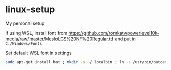 # linux-setup
My personal setup

If using WSL, install font from https://github.com/romkatv/powerlevel10k-media/raw/master/MesloLGS%20NF%20Regular.ttf and put in `C:/Windows/Fonts`

Set default WSL font in settings

```sh
sudo apt-get install bat ; mkdir -p ~/.localbin ; ln -s /usr/bin/batcat ~/.local/bin/bat ; sudo apt-get install fzf ; sudo apt-get install zsh ; sudo apt-get install tmux ; sh -c "$(curl -fsSL https://raw.githubusercontent.com/ohmyzsh/ohmyzsh/master/tools/install.sh)" ; git clone --depth=1 ; https://github.com/romkatv/powerlevel10k.git ${ZSH_CUSTOM:-$HOME/.oh-my-zsh/custom}/themes/powerlevel10k ; git clone --depth=1 https://github.com/zsh-users/zsh-autosuggestions ; git ${ZSH_CUSTOM:-$HOME/.oh-my-zsh/custom}/plugins/zsh-autosuggestions ; git clone --depth=1 https://github.com/zsh-users/zsh-syntax-highlighting.git ${ZSH_CUSTOM:-$HOME/.oh-my-zsh/custom}/plugins/zsh-syntax-highlighting ; cp -r ./linux-setup/.p10k.zsh ~ ; cp -r ./linux-setup/.tmux.conf ~ ; cp -r ./linux-setup/.zshrc ~ cp -r ./linux-setup/.zprofile ~ ; yes | rm -r linux-setup
```